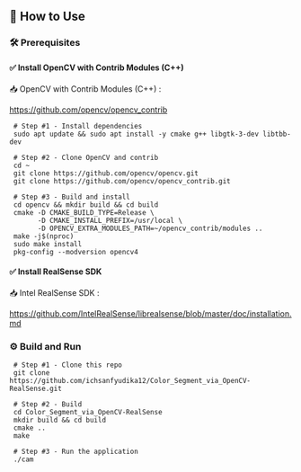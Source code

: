 ## 🚀 How to Use
### 🛠️ Prerequisites

#### ✅ Install OpenCV with Contrib Modules (C++)

📥 OpenCV with Contrib Modules (C++) :

https://github.com/opencv/opencv_contrib

     # Step #1 - Install dependencies
     sudo apt update && sudo apt install -y cmake g++ libgtk-3-dev libtbb-dev
     
     # Step #2 - Clone OpenCV and contrib
     cd ~
     git clone https://github.com/opencv/opencv.git
     git clone https://github.com/opencv/opencv_contrib.git
     
     # Step #3 - Build and install
     cd opencv && mkdir build && cd build
     cmake -D CMAKE_BUILD_TYPE=Release \
           -D CMAKE_INSTALL_PREFIX=/usr/local \
           -D OPENCV_EXTRA_MODULES_PATH=~/opencv_contrib/modules ..
     make -j$(nproc)     
     sudo make install
     pkg-config --modversion opencv4


#### ✅ Install RealSense SDK

📥 Intel RealSense SDK : 

https://github.com/IntelRealSense/librealsense/blob/master/doc/installation.md

### ⚙️ Build and Run

     # Step #1 - Clone this repo
     git clone https://github.com/ichsanfyudika12/Color_Segment_via_OpenCV-RealSense.git
     
     # Step #2 - Build
     cd Color_Segment_via_OpenCV-RealSense
     mkdir build && cd build
     cmake ..
     make
     
     # Step #3 - Run the application
     ./cam
